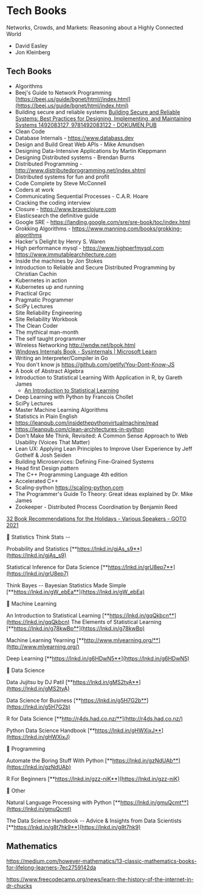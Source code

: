 # Tech Books

Networks, Crowds, and Markets: Reasoning about a Highly Connected World

- David Easley
- Jon Kleinberg

## Tech Books

- Algorithms
- Beej's Guide to Network Programming [https://beej.us/guide/bgnet/html//index.html](https://beej.us/guide/bgnet/html/index.html)
- Building secure and reliable systems [Building Secure and Reliable Systems: Best Practices for Designing, Implementing, and Maintaining Systems 1492083127, 9781492083122 - DOKUMEN.PUB](https://dokumen.pub/building-secure-and-reliable-systems-best-practices-for-designing-implementing-and-maintaining-systems-1492083127-9781492083122.html)
- Clean Code
- Database Internals - https://www.databass.dev
- Design and Build Great Web APIs - Mike Amundsen
- Designing Data-Intensive Applications by Martin Kleppmann
- Designing Distributed systems - Brendan Burns
- Distributed Programming - http://www.distributedprogramming.net/index.shtml
- Distributed systems for fun and profit
- Code Complete by Steve McConnell
- Coders at work
- Communicating Sequential Processes - C.A.R. Hoare
- Cracking the coding interview
- Closure - https://www.braveclojure.com
- Elasticsearch the definitive guide
- Google SRE - https://landing.google.com/sre/sre-book/toc/index.html
- Grokking Algorithms - https://www.manning.com/books/grokking-algorithms
- Hacker's Delight by Henry S. Waren
- High performance mysql - https://www.highperfmysql.com
- https://www.immutablearchitecture.com
- Inside the machines by Jon Stokes
- Introduction to Reliable and Secure Distributed Programming by Christian Cachin
- Kubernetes in action
- Kubernetes up and running
- Practical Grpc
- Pragmatic Programmer
- SciPy Lectures
- Site Reliability Engineering
- Site Reliability Workbook
- The Clean Coder
- The mythical man-month
- The self taught programmer
- Wireless Networking http://wndw.net/book.html
- [Windows Internals Book - Sysinternals | Microsoft Learn](https://learn.microsoft.com/en-us/sysinternals/resources/windows-internals)
- Writing an Interpreter/Compiler in Go
- You don't know js https://github.com/getify/You-Dont-Know-JS
- A book of Abstract Algebra
- Introduction to Statistical Learning With Application in R, by Gareth James
  - [An Introduction to Statistical Learning](https://www.statlearning.com/)
- Deep Learning with Python by Francois Chollet
- SciPy Lectures
- Master Machine Learning Algorithms
- Statistics in Plain English
- https://leanpub.com/insidethepythonvirtualmachine/read
- https://leanpub.com/clean-architectures-in-python
- Don't Make Me Think, Revisited: A Common Sense Approach to Web Usability (Voices That Matter)
- Lean UX: Applying Lean Principles to Improve User Experience by Jeff Gothelf & Josh Seiden
- Building Microservices: Defining Fine-Grained Systems
- Head first Design pattern
- The C++ Programming Language 4th edition
- Accelerated C++
- Scaling-python https://scaling-python.com
- The Programmer's Guide To Theory: Great ideas explained by Dr. Mike James
- Zookeeper - Distributed Process Coordination by Benjamin Reed

[32 Book Recommendations for the Holidays - Various Speakers - GOTO 2021](https://youtu.be/Pg698WXPtYw)

📕 Statistics Think Stats --

Probability and Statistics [**https://lnkd.in/gjAs_s9**](https://lnkd.in/gjAs_s9)

Statistical Inference for Data Science [**https://lnkd.in/grU8ep7**](https://lnkd.in/grU8ep7)

Think Bayes -- Bayesian Statistics Made Simple [**https://lnkd.in/gW_ebEa**](https://lnkd.in/gW_ebEa)

📗 Machine Learning

An Introduction to Statistical Learning [**https://lnkd.in/gqQkbcn**](https://lnkd.in/gqQkbcn) The Elements of Statistical Learning [**https://lnkd.in/g78kwBp**](https://lnkd.in/g78kwBp)

Machine Learning Yearning [**http://www.mlyearning.org/**](http://www.mlyearning.org/)

Deep Learning [**https://lnkd.in/g6HDwN5**](https://lnkd.in/g6HDwN5)

📘 Data Science

Data Jujitsu by DJ Patil [**https://lnkd.in/gMS2tyA**](https://lnkd.in/gMS2tyA)

Data Science for Business [**https://lnkd.in/g5H7G2b**](https://lnkd.in/g5H7G2b)

R for Data Science [**http://r4ds.had.co.nz/**](http://r4ds.had.co.nz/)

Python Data Science Handbook [**https://lnkd.in/gHWXixJ**](https://lnkd.in/gHWXixJ)

📙 Programming

Automate the Boring Stuff With Python [**https://lnkd.in/gzNdUAb**](https://lnkd.in/gzNdUAb)

R For Beginners [**https://lnkd.in/gzz-niK**](https://lnkd.in/gzz-niK)

📒 Other

Natural Language Processing with Python [**https://lnkd.in/gmuQcmt**](https://lnkd.in/gmuQcmt)

The Data Science Handbook -- Advice & Insights from Data Scientists [**https://lnkd.in/g8t7hk9**](https://lnkd.in/g8t7hk9)

## Mathematics

https://medium.com/however-mathematics/13-classic-mathematics-books-for-lifelong-learners-7ec2759142da

https://www.freecodecamp.org/news/learn-the-history-of-the-internet-in-dr-chucks
